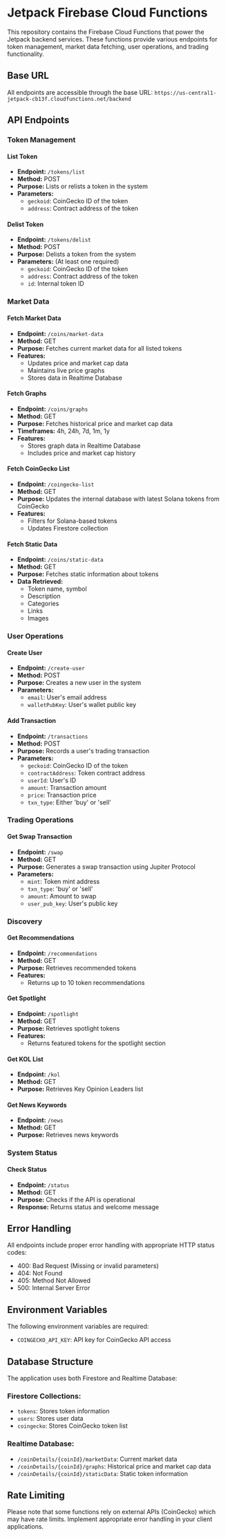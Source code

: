 # Jetpack Firebase Cloud Functions

This repository contains the Firebase Cloud Functions that power the Jetpack backend services. These functions provide various endpoints for token management, market data fetching, user operations, and trading functionality.

## Base URL
All endpoints are accessible through the base URL:
`https://us-central1-jetpack-cb13f.cloudfunctions.net/backend`

## API Endpoints

### Token Management

#### List Token
- **Endpoint:** `/tokens/list`
- **Method:** POST
- **Purpose:** Lists or relists a token in the system
- **Parameters:**
  - `geckoid`: CoinGecko ID of the token
  - `address`: Contract address of the token

#### Delist Token
- **Endpoint:** `/tokens/delist`
- **Method:** POST
- **Purpose:** Delists a token from the system
- **Parameters:** (At least one required)
  - `geckoid`: CoinGecko ID of the token
  - `address`: Contract address of the token
  - `id`: Internal token ID

### Market Data

#### Fetch Market Data
- **Endpoint:** `/coins/market-data`
- **Method:** GET
- **Purpose:** Fetches current market data for all listed tokens
- **Features:**
  - Updates price and market cap data
  - Maintains live price graphs
  - Stores data in Realtime Database

#### Fetch Graphs
- **Endpoint:** `/coins/graphs`
- **Method:** GET
- **Purpose:** Fetches historical price and market cap data
- **Timeframes:** 4h, 24h, 7d, 1m, 1y
- **Features:**
  - Stores graph data in Realtime Database
  - Includes price and market cap history

#### Fetch CoinGecko List
- **Endpoint:** `/coingecko-list`
- **Method:** GET
- **Purpose:** Updates the internal database with latest Solana tokens from CoinGecko
- **Features:**
  - Filters for Solana-based tokens
  - Updates Firestore collection

#### Fetch Static Data
- **Endpoint:** `/coins/static-data`
- **Method:** GET
- **Purpose:** Fetches static information about tokens
- **Data Retrieved:**
  - Token name, symbol
  - Description
  - Categories
  - Links
  - Images

### User Operations

#### Create User
- **Endpoint:** `/create-user`
- **Method:** POST
- **Purpose:** Creates a new user in the system
- **Parameters:**
  - `email`: User's email address
  - `walletPubKey`: User's wallet public key

#### Add Transaction
- **Endpoint:** `/transactions`
- **Method:** POST
- **Purpose:** Records a user's trading transaction
- **Parameters:**
  - `geckoid`: CoinGecko ID of the token
  - `contractAddress`: Token contract address
  - `userId`: User's ID
  - `amount`: Transaction amount
  - `price`: Transaction price
  - `txn_type`: Either 'buy' or 'sell'

### Trading Operations

#### Get Swap Transaction
- **Endpoint:** `/swap`
- **Method:** GET
- **Purpose:** Generates a swap transaction using Jupiter Protocol
- **Parameters:**
  - `mint`: Token mint address
  - `txn_type`: 'buy' or 'sell'
  - `amount`: Amount to swap
  - `user_pub_key`: User's public key

### Discovery

#### Get Recommendations
- **Endpoint:** `/recommendations`
- **Method:** GET
- **Purpose:** Retrieves recommended tokens
- **Features:**
  - Returns up to 10 token recommendations

#### Get Spotlight
- **Endpoint:** `/spotlight`
- **Method:** GET
- **Purpose:** Retrieves spotlight tokens
- **Features:**
  - Returns featured tokens for the spotlight section

#### Get KOL List
- **Endpoint:** `/kol`
- **Method:** GET
- **Purpose:** Retrieves Key Opinion Leaders list

#### Get News Keywords
- **Endpoint:** `/news`
- **Method:** GET
- **Purpose:** Retrieves news keywords

### System Status

#### Check Status
- **Endpoint:** `/status`
- **Method:** GET
- **Purpose:** Checks if the API is operational
- **Response:** Returns status and welcome message

## Error Handling

All endpoints include proper error handling with appropriate HTTP status codes:
- 400: Bad Request (Missing or invalid parameters)
- 404: Not Found
- 405: Method Not Allowed
- 500: Internal Server Error

## Environment Variables

The following environment variables are required:
- `COINGECKO_API_KEY`: API key for CoinGecko API access

## Database Structure

The application uses both Firestore and Realtime Database:

### Firestore Collections:
- `tokens`: Stores token information
- `users`: Stores user data
- `coingecko`: Stores CoinGecko token list

### Realtime Database:
- `/coinDetails/{coinId}/marketData`: Current market data
- `/coinDetails/{coinId}/graphs`: Historical price and market cap data
- `/coinDetails/{coinId}/staticData`: Static token information

## Rate Limiting

Please note that some functions rely on external APIs (CoinGecko) which may have rate limits. Implement appropriate error handling in your client applications. 